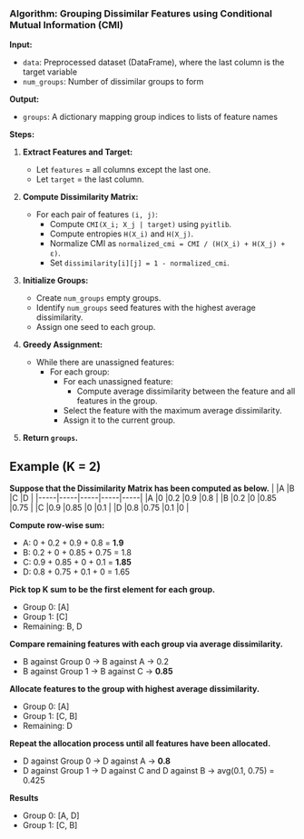 ### Algorithm: Grouping Dissimilar Features using Conditional Mutual Information (CMI)

**Input:**
- `data`: Preprocessed dataset (DataFrame), where the last column is the target variable
- `num_groups`: Number of dissimilar groups to form

**Output:**
- `groups`: A dictionary mapping group indices to lists of feature names

**Steps:**

1. **Extract Features and Target:**
   - Let `features` = all columns except the last one.
   - Let `target` = the last column.

2. **Compute Dissimilarity Matrix:**
   - For each pair of features `(i, j)`:
     - Compute `CMI(X_i; X_j | target)` using `pyitlib`.
     - Compute entropies `H(X_i)` and `H(X_j)`.
     - Normalize CMI as `normalized_cmi = CMI / (H(X_i) + H(X_j) + ε)`.
     - Set `dissimilarity[i][j] = 1 - normalized_cmi`.

3. **Initialize Groups:**
   - Create `num_groups` empty groups.
   - Identify `num_groups` seed features with the highest average dissimilarity.
   - Assign one seed to each group.

4. **Greedy Assignment:**
   - While there are unassigned features:
     - For each group:
       - For each unassigned feature:
         - Compute average dissimilarity between the feature and all features in the group.
       - Select the feature with the maximum average dissimilarity.
       - Assign it to the current group.

5. **Return `groups`.**


## Example (K = 2)
**Suppose that the Dissimilarity Matrix has been computed as below.**
|     |A    |B    |C    |D    |
|-----|-----|-----|-----|-----|
|A    |0    |0.2  |0.9  |0.8  |
|B    |0.2  |0    |0.85 |0.75 |
|C    |0.9  |0.85 |0    |0.1  |
|D    |0.8  |0.75 |0.1  |0    |

**Compute row-wise sum:**
- A: 0 + 0.2 + 0.9 + 0.8 = **1.9**
- B: 0.2  + 0 + 0.85 + 0.75 = 1.8
- C: 0.9 + 0.85 + 0 + 0.1 = **1.85**
- D: 0.8 + 0.75 + 0.1 + 0 = 1.65

**Pick top K sum to be the first element for each group.**
- Group 0: [A]
- Group 1: [C]
- Remaining: B, D

**Compare remaining features with each group via average dissimilarity.**
- B against Group 0 &rarr; B against A &rarr; 0.2
- B against Group 1 &rarr; B against C &rarr; **0.85**

**Allocate features to the group with highest average dissimilarity.**
- Group 0: [A]
- Group 1: [C, B]
- Remaining: D

**Repeat the allocation process until all features have been allocated.**
- D against Group 0 &rarr; D against A &rarr; **0.8**
- D against Group 1 &rarr; D against C and D against B &rarr; avg(0.1, 0.75) = 0.425

**Results**
- Group 0: [A, D]
- Group 1: [C, B]



